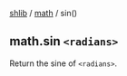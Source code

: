[shlib][] / [math][] / sin()

## math.sin `<radians>`

Return the sine of `<radians>`.

[shlib]: http://github.com/major0/shlib "shlib"
[math]: __index__.md "math"
